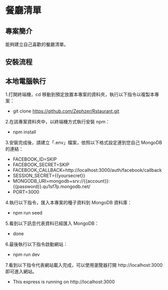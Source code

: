 #  餐廳清單
## 專案簡介
能夠建立自己喜歡的餐廳清單。

## 安裝流程
## 本地電腦執行
1.打開終端機，cd 移動到預定放置本專案的資料夾，執行以下指令以複製本專案：
- git clone https://github.com/Zephzer/Rstaurant.git

2.在該專案資料夾中，以終端機方式執行安裝 npm：
- npm install

3.安裝完成後，請建立「.env」檔案，依照以下格式設定連到您自己 MongoDB 的連結：
- FACEBOOK_ID=SKIP
- FACEBOOK_SECRET=SKIP
- FACEBOOK_CALLBACK=http://localhost:3000/auth/facebook/callback
- SESSION_SECRET={{yoursecret}}
- MONGODB_URI=mongodb+srv://{{account}}:{{password}}.qu1sf7p.mongodb.net/
- PORT=3000

4.執行以下指令，匯入本專案的種子資料到 MongoDB 資料庫：
- npm run seed

5.看到以下訊息代表資料已經匯入 MongoDB：
- done

6.最後執行以下指令啟動網站：
- npm run dev

7.看到以下指令代表網站載入完成，可以使用瀏覽器打開 http://localhost:3000 即可進入網站。
- This express is running on http://localhost:3000
